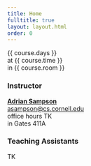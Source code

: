 ```yaml
---
title: Home
fulltitle: true
layout: layout.html
order: 0
---
```

{{ course.days }}  
at {{ course.time }}  
in {{ course.room }}

### Instructor

[**Adrian Sampson**][adrian]  
<asampson@cs.cornell.edu>  
office hours TK  
in Gates 411A

### Teaching Assistants

TK


[adrian]: http://www.cs.cornell.edu/~asampson/
